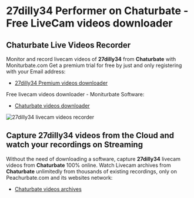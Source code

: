 # 27dilly34 Performer on Chaturbate - Free LiveCam videos downloader

## Chaturbate Live Videos Recorder

Monitor and record livecam videos of **27dilly34** from **Chaturbate** with Moniturbate.com
Get a premium trial for free by just and only registering with your Email address:
* [27dilly34 Premium videos downloader](https://moniturbate.com/request-demo-licence-key.html)

Free livecam videos downloader - Moniturbate Software:
* [Chaturbate videos downloader](https://moniturbate.com/moniturbate-download-software.html)

![27dilly34 livecam videos recorder](https://peachurnet.com/templates/moniturbate-software.png)


## Capture 27dilly34 videos from the Cloud and watch your recordings on Streaming

Without the need of downloading a software, capture **27dilly34** livecam videos from **Chaturbate** 100% online.
Watch Livecam archives from **Chaturbate** unlimitedly from thousands of existing recordings, only on Peachurbate.com and its websites network:
* [Chaturbate videos archives](https://peachurnet.com/)